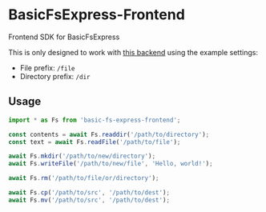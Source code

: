 # BasicFsExpress-Frontend
Frontend SDK for BasicFsExpress

This is only designed to work with [this backend](https://github.com/viridian035/BasicFsExpress) using the example settings:
- File prefix: `/file`
- Directory prefix: `/dir`

## Usage
```TypeScript
import * as Fs from 'basic-fs-express-frontend';

const contents = await Fs.readdir('/path/to/directory');
const text = await Fs.readFile('/path/to/file');

await Fs.mkdir('/path/to/new/directory');
await Fs.writeFile('/path/to/new/file', 'Hello, world!');

await Fs.rm('/path/to/file/or/directory');

await Fs.cp('/path/to/src', '/path/to/dest');
await Fs.mv('/path/to/src', '/path/to/dest');
```
